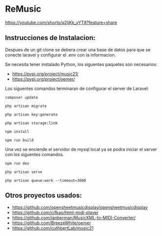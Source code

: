 # ReMusic

https://youtube.com/shorts/q2IjKk_yYT8?feature=share

## Instrucciones de Instalacion:

Despues de un git clone se debera crear una base de datos para que se conecte laravel y configurar el .env con la informacion. 

Se necesita tener instalado Python, los siguentes paquetes son necesarios:
- https://pypi.org/project/music21/
- https://pypi.org/project/oemer/

Los siguentes comandos terminaran de configurar el server de Laravel:
```
composer update
```
```
php artisan migrate
```
```
php artisan key:generate
```
```
php artisan storage:link
```
```
npm install
```
```
npm run build
```

Una vez se enciende el servidor de mysql local ya se podra iniciar el server con los siguentes comandos.

```
npm run dev
```
```
php artisan serve
```
```
php artisan queue:work --timeout=3600
```

## Otros proyectos usados:
- https://github.com/opensheetmusicdisplay/opensheetmusicdisplay
- https://github.com/cifkao/html-midi-player
- https://github.com/ianberman/MusicXML-to-MIDI-Converter/
- https://github.com/BreezeWhite/oemer
- https://github.com/cuthbertLab/music21
